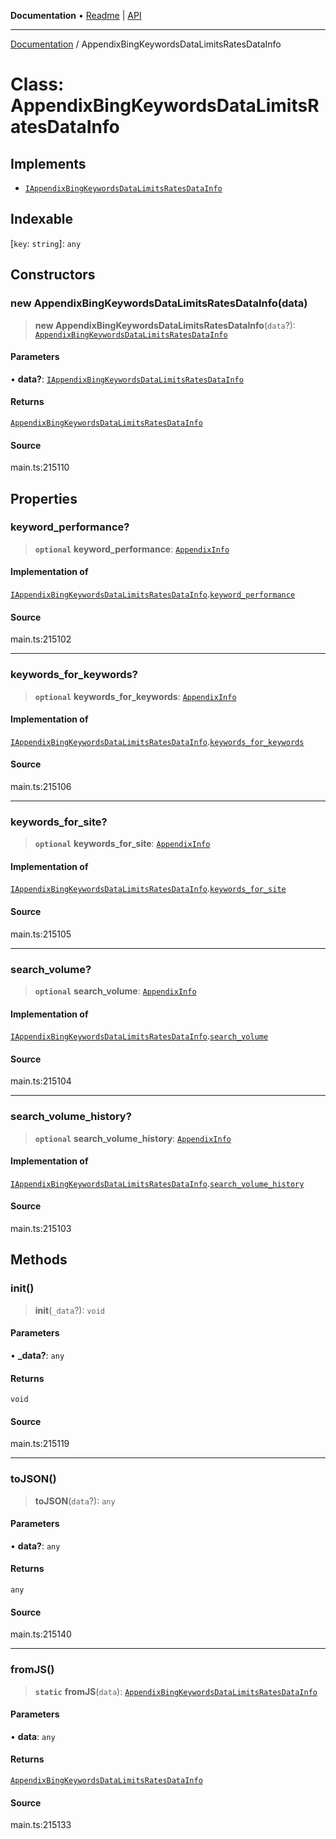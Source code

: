 **Documentation** • [Readme](../README.md) \| [API](../globals.md)

***

[Documentation](../README.md) / AppendixBingKeywordsDataLimitsRatesDataInfo

# Class: AppendixBingKeywordsDataLimitsRatesDataInfo

## Implements

- [`IAppendixBingKeywordsDataLimitsRatesDataInfo`](../interfaces/IAppendixBingKeywordsDataLimitsRatesDataInfo.md)

## Indexable

 \[`key`: `string`\]: `any`

## Constructors

### new AppendixBingKeywordsDataLimitsRatesDataInfo(data)

> **new AppendixBingKeywordsDataLimitsRatesDataInfo**(`data`?): [`AppendixBingKeywordsDataLimitsRatesDataInfo`](AppendixBingKeywordsDataLimitsRatesDataInfo.md)

#### Parameters

• **data?**: [`IAppendixBingKeywordsDataLimitsRatesDataInfo`](../interfaces/IAppendixBingKeywordsDataLimitsRatesDataInfo.md)

#### Returns

[`AppendixBingKeywordsDataLimitsRatesDataInfo`](AppendixBingKeywordsDataLimitsRatesDataInfo.md)

#### Source

main.ts:215110

## Properties

### keyword\_performance?

> **`optional`** **keyword\_performance**: [`AppendixInfo`](AppendixInfo.md)

#### Implementation of

[`IAppendixBingKeywordsDataLimitsRatesDataInfo`](../interfaces/IAppendixBingKeywordsDataLimitsRatesDataInfo.md).[`keyword_performance`](../interfaces/IAppendixBingKeywordsDataLimitsRatesDataInfo.md#keyword_performance)

#### Source

main.ts:215102

***

### keywords\_for\_keywords?

> **`optional`** **keywords\_for\_keywords**: [`AppendixInfo`](AppendixInfo.md)

#### Implementation of

[`IAppendixBingKeywordsDataLimitsRatesDataInfo`](../interfaces/IAppendixBingKeywordsDataLimitsRatesDataInfo.md).[`keywords_for_keywords`](../interfaces/IAppendixBingKeywordsDataLimitsRatesDataInfo.md#keywords_for_keywords)

#### Source

main.ts:215106

***

### keywords\_for\_site?

> **`optional`** **keywords\_for\_site**: [`AppendixInfo`](AppendixInfo.md)

#### Implementation of

[`IAppendixBingKeywordsDataLimitsRatesDataInfo`](../interfaces/IAppendixBingKeywordsDataLimitsRatesDataInfo.md).[`keywords_for_site`](../interfaces/IAppendixBingKeywordsDataLimitsRatesDataInfo.md#keywords_for_site)

#### Source

main.ts:215105

***

### search\_volume?

> **`optional`** **search\_volume**: [`AppendixInfo`](AppendixInfo.md)

#### Implementation of

[`IAppendixBingKeywordsDataLimitsRatesDataInfo`](../interfaces/IAppendixBingKeywordsDataLimitsRatesDataInfo.md).[`search_volume`](../interfaces/IAppendixBingKeywordsDataLimitsRatesDataInfo.md#search_volume)

#### Source

main.ts:215104

***

### search\_volume\_history?

> **`optional`** **search\_volume\_history**: [`AppendixInfo`](AppendixInfo.md)

#### Implementation of

[`IAppendixBingKeywordsDataLimitsRatesDataInfo`](../interfaces/IAppendixBingKeywordsDataLimitsRatesDataInfo.md).[`search_volume_history`](../interfaces/IAppendixBingKeywordsDataLimitsRatesDataInfo.md#search_volume_history)

#### Source

main.ts:215103

## Methods

### init()

> **init**(`_data`?): `void`

#### Parameters

• **\_data?**: `any`

#### Returns

`void`

#### Source

main.ts:215119

***

### toJSON()

> **toJSON**(`data`?): `any`

#### Parameters

• **data?**: `any`

#### Returns

`any`

#### Source

main.ts:215140

***

### fromJS()

> **`static`** **fromJS**(`data`): [`AppendixBingKeywordsDataLimitsRatesDataInfo`](AppendixBingKeywordsDataLimitsRatesDataInfo.md)

#### Parameters

• **data**: `any`

#### Returns

[`AppendixBingKeywordsDataLimitsRatesDataInfo`](AppendixBingKeywordsDataLimitsRatesDataInfo.md)

#### Source

main.ts:215133
